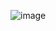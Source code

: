 ![image](https://user-images.githubusercontent.com/64893709/212646496-d3344788-9641-49a8-9363-2d5f9655d96d.png)
